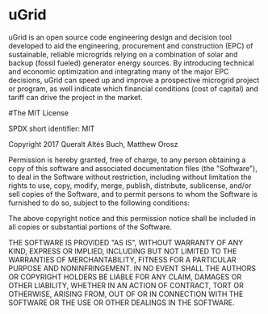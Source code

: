 # uGrid

uGrid is an open source code engineering design and decision tool developed to aid the engineering,
procurement and construction (EPC) of sustainable, reliable microgrids relying on a combination of
solar and backup (fossil fueled) generator energy sources. By introducing technical and economic
optimization and integrating many of the major EPC decisions, uGrid can speed up and improve a
prospective microgrid project or program, as well indicate which financial conditions (cost of capital) and tariff can drive the project in the market.


#The MIT License

SPDX short identifier: MIT

Copyright  2017  Queralt Altés Buch, Matthew Orosz

Permission is hereby granted, free of charge, to any person obtaining a copy of this software and associated documentation files (the "Software"), to deal in the Software without restriction, including without limitation the rights to use, copy, modify, merge, publish, distribute, sublicense, and/or sell copies of the Software, and to permit persons to whom the Software is furnished to do so, subject to the following conditions:

The above copyright notice and this permission notice shall be included in all copies or substantial portions of the Software.

THE SOFTWARE IS PROVIDED "AS IS", WITHOUT WARRANTY OF ANY KIND, EXPRESS OR IMPLIED, INCLUDING BUT NOT LIMITED TO THE WARRANTIES OF MERCHANTABILITY, FITNESS FOR A PARTICULAR PURPOSE AND NONINFRINGEMENT. IN NO EVENT SHALL THE AUTHORS OR COPYRIGHT HOLDERS BE LIABLE FOR ANY CLAIM, DAMAGES OR OTHER LIABILITY, WHETHER IN AN ACTION OF CONTRACT, TORT OR OTHERWISE, ARISING FROM, OUT OF OR IN CONNECTION WITH THE SOFTWARE OR THE USE OR OTHER DEALINGS IN THE SOFTWARE.
